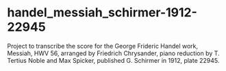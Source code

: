 # handel_messiah_schirmer-1912-22945
Project to transcribe the score for the George Frideric Handel work, 
Messiah, HWV 56, 
arranged by Friedrich Chrysander, piano reduction by T. Tertius Noble and Max Spicker, 
published G. Schirmer in 1912, plate 22945.
